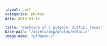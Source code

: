 ```yaml
---
layout: post
categories: photos
date: 2013-01-25

title: "Backside of a pidgeon, Austin, Texas"
base-path: "/assets/img/photos/details"
image-name: "pidgeon-2"
---
```

